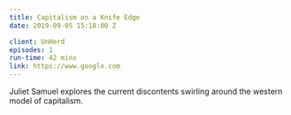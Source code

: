 ```yaml
---
title: Capitalism on a Knife Edge
date: 2019-09-05 15:18:00 Z

client: UnHerd
episodes: 1
run-time: 42 mins
link: https://www.google.com
---
```


Juliet Samuel explores the current discontents swirling around the western model of capitalism.
